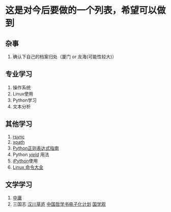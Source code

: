 # 这是对今后要做的一个列表，希望可以做到 #

## 杂事 ##
1. 确认下自己的档案归处（厦门 or 龙海(可能性较大)）

## 专业学习 ##
1. 操作系统
2. Linux使用
3. Python学习
4. 文本分析

## 其他学习 ##
1. [rsync](https://rsync.samba.org/)
2. [xpath](http://www.w3school.com.cn/xpath/index.asp)
3. [Python正则表达式指南](http://www.cnblogs.com/huxi/archive/2010/07/04/1771073.html)
4. Python [_yield_](http://pyzh.readthedocs.org/en/latest/the-python-yield-keyword-explained.html) 用法
5. [iPython](http://z42.readthedocs.org/zh/latest/devtools/ipython.html)使用
6. [Linux 命令大全](http://www.runoob.com/linux/linux-command-manual.html)

## 文学学习 ##
1. [中庸 ](http://ctext.org/liji/zhong-yong/zhs)
2. 三国志 [汉川草庐](http://www.sidneyluo.net/a/a04/a04.htm) [中国哲学书电子化计划](http://ctext.org/text.pl?node=601875&if=gb&remap=gb) [国学观](http://www.guoxue.com/shibu/24shi/sangzz/sgzzml.htm)
